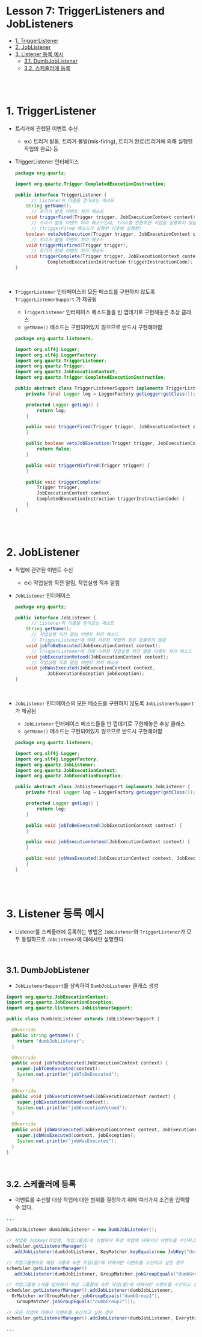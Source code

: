 # Lesson 7: TriggerListeners and JobListeners

- [1. TriggerListener](#1-triggerlistener)
- [2. JobListener](#2-joblistener)
- [3. Listener 등록 예시](#3-listener-등록-예시)
  - [3.1. DumbJobListener](#31-dumbjoblistener)
  - [3.2. 스케줄러에 등록](#32-스케줄러에-등록)

<br><br>

# 1. TriggerListener

- 트리거에 관련된 이벤트 수신
  - ex) 트리거 발동, 트리거 불발(mis-firing), 트리거 완료(트리거에 의해 실행된 작업의 완료) 등
- TriggerListener 인터페이스

  ```java
  package org.quartz;

  import org.quartz.Trigger.CompletedExecutionInstruction;

  public interface TriggerListener {
  		// Listener의 이름을 얻어오는 메소드
      String getName();
  		// 트리거 발동 이벤트 처리 메소드
      void triggerFired(Trigger trigger, JobExecutionContext context);
  		// 트리거 발동 이벤트 처리 메소드인데, true를 반환하면 작업을 실행하지 않음
  		// (triggerFired 메소드가 실행된 이후에 실행됨)
      boolean vetoJobExecution(Trigger trigger, JobExecutionContext context);
  		// 트리거 불발 이벤트 처리 메소드
      void triggerMisfired(Trigger trigger);
  		// 트리거 완료 이벤트 처리 메소드
      void triggerComplete(Trigger trigger, JobExecutionContext context,
              CompletedExecutionInstruction triggerInstructionCode);
  }
  ```

<br>

- `TriggerListener` 인터페이스의 모든 메소드를 구현하지 않도록 `TriggerListenerSupport` 가 제공됨

  - `TriggerListener` 인터페이스 메소드들을 빈 껍데기로 구현해놓은 추상 클래스
  - `getName()` 메소드는 구현되어있지 않으므로 반드시 구현해야함

  ```java
  package org.quartz.listeners;

  import org.slf4j.Logger;
  import org.slf4j.LoggerFactory;
  import org.quartz.TriggerListener;
  import org.quartz.Trigger;
  import org.quartz.JobExecutionContext;
  import org.quartz.Trigger.CompletedExecutionInstruction;

  public abstract class TriggerListenerSupport implements TriggerListener {
      private final Logger log = LoggerFactory.getLogger(getClass());

      protected Logger getLog() {
          return log;
      }

      public void triggerFired(Trigger trigger, JobExecutionContext context) {
      }

      public boolean vetoJobExecution(Trigger trigger, JobExecutionContext context) {
          return false;
      }

      public void triggerMisfired(Trigger trigger) {
      }

      public void triggerComplete(
          Trigger trigger,
          JobExecutionContext context,
          CompletedExecutionInstruction triggerInstructionCode) {
      }
  }
  ```

<br><br>

# 2. JobListener

- 작업에 관련된 이벤트 수신
  - ex) 작업실행 직전 알림, 작업실행 직후 알림
- `JobListener` 인터페이스

  ```java
  package org.quartz;

  public interface JobListener {
  		// Listener의 이름을 얻어오는 메소드
      String getName();
  		// 작업실행 직전 알림 이벤트 처리 메소드
  		// TriggerListener에 의해 거부된 작업의 경우 호출되지 않음
      void jobToBeExecuted(JobExecutionContext context);
  		// TriggerListener에 의해 거부된 작업실행 직전 알림 이벤트 처리 메소드
      void jobExecutionVetoed(JobExecutionContext context);
  		// 작업실행 직후 알림 이벤트 처리 메소드
      void jobWasExecuted(JobExecutionContext context,
              JobExecutionException jobException);
  }
  ```

<br>

- `JobListener` 인터페이스의 모든 메소드를 구현하지 않도록 `JobListenerSupport` 가 제공됨

  - `JobListener` 인터페이스 메소드들을 빈 껍데기로 구현해놓은 추상 클래스
  - `getName()` 메소드는 구현되어있지 않으므로 반드시 구현해야함

  ```java
  package org.quartz.listeners;

  import org.slf4j.Logger;
  import org.slf4j.LoggerFactory;
  import org.quartz.JobListener;
  import org.quartz.JobExecutionContext;
  import org.quartz.JobExecutionException;

  public abstract class JobListenerSupport implements JobListener {
      private final Logger log = LoggerFactory.getLogger(getClass());

      protected Logger getLog() {
          return log;
      }

      public void jobToBeExecuted(JobExecutionContext context) {
      }

      public void jobExecutionVetoed(JobExecutionContext context) {
      }

      public void jobWasExecuted(JobExecutionContext context, JobExecutionException jobException) {
      }
  }
  ```

<br><br>

# 3. Listener 등록 예시

- Listener를 스케줄러에 등록하는 방법은 `JobListener`와 `TriggerListener`가 모두 동일하므로 `JobListener`에 대해서만 설명한다.

<br>

## 3.1. DumbJobListener

- `JobListenerSupport`를 상속하여 `DumbJobListener` 클래스 생성

```java
import org.quartz.JobExecutionContext;
import org.quartz.JobExecutionException;
import org.quartz.listeners.JobListenerSupport;

public class DumbJobListener extends JobListenerSupport {

  @Override
  public String getName() {
    return "dumbJobListener";
  }

  @Override
  public void jobToBeExecuted(JobExecutionContext context) {
    super.jobToBeExecuted(context);
    System.out.println("jobToBeExecuted");
  }

  @Override
  public void jobExecutionVetoed(JobExecutionContext context) {
    super.jobExecutionVetoed(context);
    System.out.println("jobExecutionVetoed");
  }

  @Override
  public void jobWasExecuted(JobExecutionContext context, JobExecutionException jobException) {
    super.jobWasExecuted(context, jobException);
    System.out.println("jobWasExecuted");
  }
}
```

<br>

## 3.2. 스케줄러에 등록

- 이벤트를 수신할 대상 작업에 대한 범위를 결정하기 위해 여러가지 조건을 입력할 수 있다.

```java
...

DumbJobListener dumbJobListener = new DumbJobListener();

// 작업을 JobKey(작업명, 작업그룹명)로 식별하여 특정 작업에 대해서만 이벤트를 수신하고 싶은 경우
scheduler.getListenerManager()
  .addJobListener(dumbJobListener, KeyMatcher.keyEquals(new JobKey("dumbJob", "dumbGroup1")));

// 작업그룹명으로 해당 그룹에 속한 작업(들)에 대해서만 이벤트를 수신하고 싶은 경우
scheduler.getListenerManager()
  .addJobListener(dumbJobListener, GroupMatcher.jobGroupEquals("dumbGroup1"));

// 작업그룹명 2개를 입력해서 해당 그룹들에 속한 작업(들)에 대해서만 이벤트를 수신하고 싶은 경우
scheduler.getListenerManager().addJobListener(dumbJobListener,
  OrMatcher.or(GroupMatcher.jobGroupEquals("dumbGroup1"),
    GroupMatcher.jobGroupEquals("dumbGroup2")));

// 모든 작업에 대해서 이벤트를 수신하고 싶은 경우
scheduler.getListenerManager().addJobListener(dumbJobListener, EverythingMatcher.allJobs());

...
```
